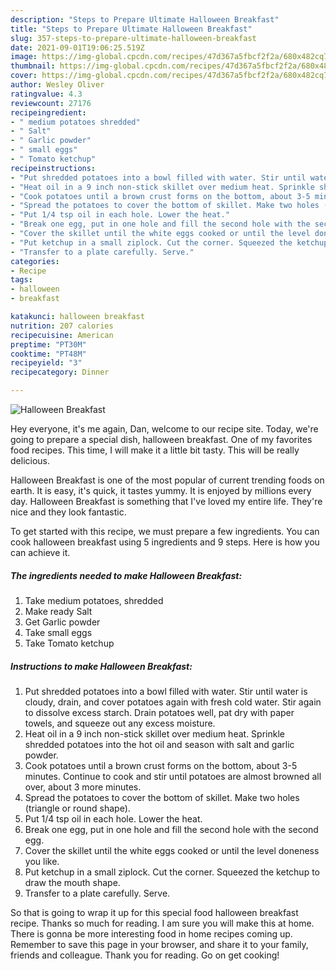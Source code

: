 ```yaml
---
description: "Steps to Prepare Ultimate Halloween Breakfast"
title: "Steps to Prepare Ultimate Halloween Breakfast"
slug: 357-steps-to-prepare-ultimate-halloween-breakfast
date: 2021-09-01T19:06:25.519Z
image: https://img-global.cpcdn.com/recipes/47d367a5fbcf2f2a/680x482cq70/halloween-breakfast-recipe-main-photo.jpg
thumbnail: https://img-global.cpcdn.com/recipes/47d367a5fbcf2f2a/680x482cq70/halloween-breakfast-recipe-main-photo.jpg
cover: https://img-global.cpcdn.com/recipes/47d367a5fbcf2f2a/680x482cq70/halloween-breakfast-recipe-main-photo.jpg
author: Wesley Oliver
ratingvalue: 4.3
reviewcount: 27176
recipeingredient:
- " medium potatoes shredded"
- " Salt"
- " Garlic powder"
- " small eggs"
- " Tomato ketchup"
recipeinstructions:
- "Put shredded potatoes into a bowl filled with water. Stir until water is cloudy, drain, and cover potatoes again with fresh cold water. Stir again to dissolve excess starch. Drain potatoes well, pat dry with paper towels, and squeeze out any excess moisture."
- "Heat oil in a 9 inch non-stick skillet over medium heat. Sprinkle shredded potatoes into the hot oil and season with salt and garlic powder."
- "Cook potatoes until a brown crust forms on the bottom, about 3-5 minutes. Continue to cook and stir until potatoes are almost browned all over, about 3 more minutes."
- "Spread the potatoes to cover the bottom of skillet. Make two holes (triangle or round shape)."
- "Put 1/4 tsp oil in each hole. Lower the heat."
- "Break one egg, put in one hole and fill the second hole with the second egg."
- "Cover the skillet until the white eggs cooked or until the level doneness you like."
- "Put ketchup in a small ziplock. Cut the corner. Squeezed the ketchup to draw the mouth shape."
- "Transfer to a plate carefully. Serve."
categories:
- Recipe
tags:
- halloween
- breakfast

katakunci: halloween breakfast 
nutrition: 207 calories
recipecuisine: American
preptime: "PT30M"
cooktime: "PT48M"
recipeyield: "3"
recipecategory: Dinner

---
```



![Halloween Breakfast](https://img-global.cpcdn.com/recipes/47d367a5fbcf2f2a/680x482cq70/halloween-breakfast-recipe-main-photo.jpg)

Hey everyone, it's me again, Dan, welcome to our recipe site. Today, we're going to prepare a special dish, halloween breakfast. One of my favorites food recipes. This time, I will make it a little bit tasty. This will be really delicious.



Halloween Breakfast is one of the most popular of current trending foods on earth. It is easy, it's quick, it tastes yummy. It is enjoyed by millions every day. Halloween Breakfast is something that I've loved my entire life. They're nice and they look fantastic.


To get started with this recipe, we must prepare a few ingredients. You can cook halloween breakfast using 5 ingredients and 9 steps. Here is how you can achieve it.

<!--inarticleads1-->

##### The ingredients needed to make Halloween Breakfast:

1. Take  medium potatoes, shredded
1. Make ready  Salt
1. Get  Garlic powder
1. Take  small eggs
1. Take  Tomato ketchup




<!--inarticleads2-->

##### Instructions to make Halloween Breakfast:

1. Put shredded potatoes into a bowl filled with water. Stir until water is cloudy, drain, and cover potatoes again with fresh cold water. Stir again to dissolve excess starch. Drain potatoes well, pat dry with paper towels, and squeeze out any excess moisture.
1. Heat oil in a 9 inch non-stick skillet over medium heat. Sprinkle shredded potatoes into the hot oil and season with salt and garlic powder.
1. Cook potatoes until a brown crust forms on the bottom, about 3-5 minutes. Continue to cook and stir until potatoes are almost browned all over, about 3 more minutes.
1. Spread the potatoes to cover the bottom of skillet. Make two holes (triangle or round shape).
1. Put 1/4 tsp oil in each hole. Lower the heat.
1. Break one egg, put in one hole and fill the second hole with the second egg.
1. Cover the skillet until the white eggs cooked or until the level doneness you like.
1. Put ketchup in a small ziplock. Cut the corner. Squeezed the ketchup to draw the mouth shape.
1. Transfer to a plate carefully. Serve.




So that is going to wrap it up for this special food halloween breakfast recipe. Thanks so much for reading. I am sure you will make this at home. There is gonna be more interesting food in home recipes coming up. Remember to save this page in your browser, and share it to your family, friends and colleague. Thank you for reading. Go on get cooking!
